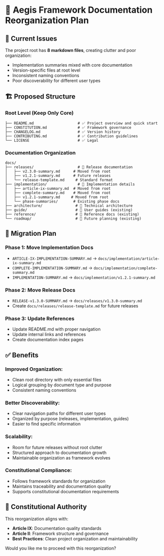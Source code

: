 # 📁 Aegis Framework Documentation Reorganization Plan

## 🎯 **Current Issues**

The project root has **8 markdown files**, creating clutter and poor organization:
- Implementation summaries mixed with core documentation
- Version-specific files at root level
- Inconsistent naming conventions
- Poor discoverability for different user types

## 🏗️ **Proposed Structure**

### **Root Level (Keep Only Core)**
```
├── README.md                    # ✅ Project overview and quick start
├── CONSTITUTION.md              # ✅ Framework governance
├── CHANGELOG.md                 # ✅ Version history
├── CONTRIBUTING.md              # ✅ Contribution guidelines
└── LICENSE                      # ✅ Legal
```

### **Documentation Organization**
```
docs/
├── releases/                    # 📁 Release documentation
│   ├── v2.3.0-summary.md      # Moved from root
│   ├── v1.2.1-summary.md      # Future releases
│   └── release-template.md     # Standard format
├── implementation/              # 📁 Implementation details
│   ├── article-ix-summary.md  # Moved from root
│   ├── complete-summary.md    # Moved from root
│   ├── v1.2.1-summary.md     # Moved from root
│   └── phase-summaries/       # Existing phase docs
├── architecture/               # 📁 Technical architecture
├── guide/                      # 📁 User guides (existing)
├── reference/                  # 📁 Reference docs (existing)
└── roadmap/                    # 📁 Future planning (existing)
```

## 🚀 **Migration Plan**

### **Phase 1: Move Implementation Docs**
- `ARTICLE-IX-IMPLEMENTATION-SUMMARY.md` → `docs/implementation/article-ix-summary.md`
- `COMPLETE-IMPLEMENTATION-SUMMARY.md` → `docs/implementation/complete-summary.md`
- `IMPLEMENTATION-SUMMARY.md` → `docs/implementation/v1.2.1-summary.md`

### **Phase 2: Move Release Docs**
- `RELEASE-v1.3.0-SUMMARY.md` → `docs/releases/v1.3.0-summary.md`
- Create `docs/releases/release-template.md` for future releases

### **Phase 3: Update References**
- Update README.md with proper navigation
- Update internal links and references
- Create documentation index pages

## ✅ **Benefits**

### **Improved Organization**:
- Clean root directory with only essential files
- Logical grouping by document type and purpose
- Consistent naming conventions

### **Better Discoverability**:
- Clear navigation paths for different user types
- Organized by purpose (releases, implementation, guides)
- Easier to find specific information

### **Scalability**:
- Room for future releases without root clutter
- Structured approach to documentation growth
- Maintainable organization as framework evolves

### **Constitutional Compliance**:
- Follows framework standards for organization
- Maintains traceability and documentation quality
- Supports constitutional documentation requirements

## 🎯 **Constitutional Authority**

This reorganization aligns with:
- **Article IX**: Documentation quality standards
- **Article II**: Framework structure and governance
- **Best Practices**: Clean project organization and maintainability

Would you like me to proceed with this reorganization?
